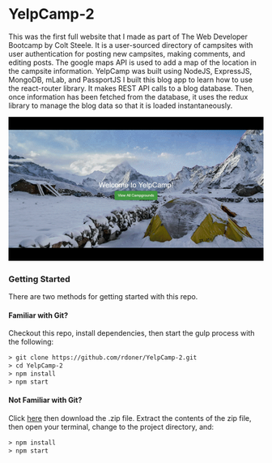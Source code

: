 # YelpCamp-2

This was the first full website that I made as part of The Web Developer Bootcamp by Colt Steele. 
It is a user-sourced directory of campsites with user authentication for posting new campsites, making comments, and editing posts. 
The google maps API is used to add a map of the location in the campsite information. 
YelpCamp was built using NodeJS, ExpressJS, MongoDB, mLab, and PassportJS
I built this blog app to learn how to use the react-router library. 
It makes REST API calls to a blog database. Then, once information has been fetched from the database, 
it uses the redux library to manage the blog data so that it is loaded instantaneously. 

<img src="YelpcampGif.gif">

### Getting Started

There are two methods for getting started with this repo.

#### Familiar with Git?
Checkout this repo, install dependencies, then start the gulp process with the following:

```
> git clone https://github.com/rdoner/YelpCamp-2.git
> cd YelpCamp-2
> npm install
> npm start
```

#### Not Familiar with Git?
Click [here](https://github.com/rdoner/YelpCamp-2.git) then download the .zip file.  Extract the contents of the zip file, then open your terminal, change to the project directory, and:

```
> npm install
> npm start
```
